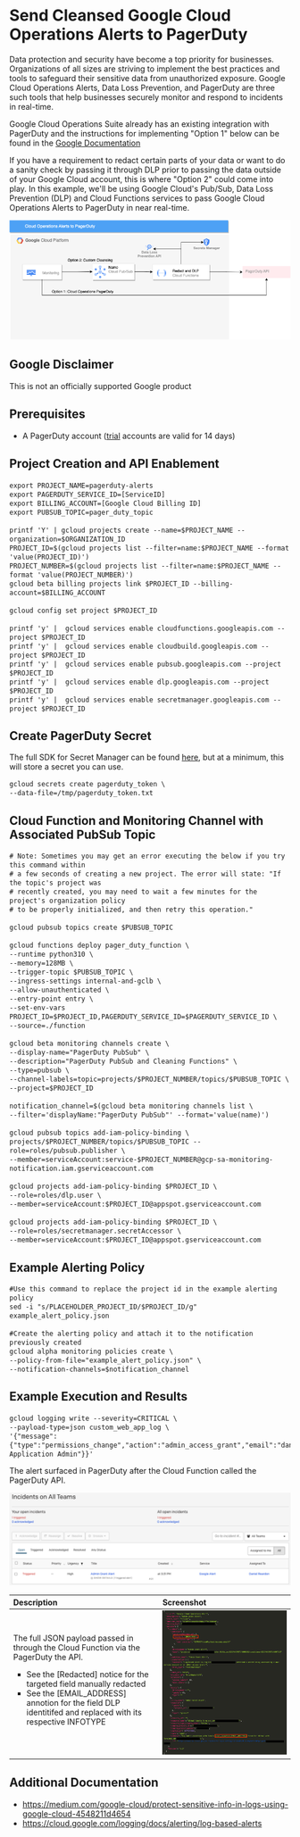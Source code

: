 # Send Cleansed Google Cloud Operations Alerts to PagerDuty
Data protection and security have become a top priority for businesses. Organizations of all sizes are striving to implement the best practices and tools to safeguard their sensitive data from unauthorized exposure. Google Cloud Operations Alerts, Data Loss Prevention, and PagerDuty are three such tools that help businesses securely monitor and respond to incidents in real-time. 

Google Cloud Operations Suite already has an existing integration with PagerDuty and the instructions for implementing "Option 1" below can be found in the [Google Documentation](https://cloud.google.com/monitoring/support/notification-options#pagerduty)

If you have a requirement to redact certain parts of your data or want to do a sanity check by passing it through DLP prior to passing the data outside of your Google Cloud account, this is where "Option 2" could come into play. In this example, we'll be using Google Cloud's Pub/Sub, Data Loss Prevention (DLP) and Cloud Functions services to pass Google Cloud Operations Alerts to PagerDuty in near real-time.

![Detailed Pager Duty Alert](images/cloud_ops_to_pagerduty.png)

## Google Disclaimer
This is not an officially supported Google product

## Prerequisites
* A PagerDuty account ([trial](https://www.pagerduty.com/sign-up/) accounts are valid for 14 days)

## Project Creation and API Enablement
```
export PROJECT_NAME=pagerduty-alerts
export PAGERDUTY_SERVICE_ID=[ServiceID]
export BILLING_ACCOUNT=[Google Cloud Billing ID]
export PUBSUB_TOPIC=pager_duty_topic

printf 'Y' | gcloud projects create --name=$PROJECT_NAME --organization=$ORGANIZATION_ID
PROJECT_ID=$(gcloud projects list --filter=name:$PROJECT_NAME --format 'value(PROJECT_ID)')
PROJECT_NUMBER=$(gcloud projects list --filter=name:$PROJECT_NAME --format 'value(PROJECT_NUMBER)')
gcloud beta billing projects link $PROJECT_ID --billing-account=$BILLING_ACCOUNT

gcloud config set project $PROJECT_ID

printf 'y' |  gcloud services enable cloudfunctions.googleapis.com --project $PROJECT_ID
printf 'y' |  gcloud services enable cloudbuild.googleapis.com --project $PROJECT_ID
printf 'y' |  gcloud services enable pubsub.googleapis.com --project $PROJECT_ID
printf 'y' |  gcloud services enable dlp.googleapis.com --project $PROJECT_ID
printf 'y' |  gcloud services enable secretmanager.googleapis.com --project $PROJECT_ID
```

## Create PagerDuty Secret
The full SDK for Secret Manager can be found [here](https://cloud.google.com/sdk/gcloud/reference/scheduler), but at a minimum, this will store a secret you can use.
```
gcloud secrets create pagerduty_token \
--data-file=/tmp/pagerduty_token.txt
```

## Cloud Function and Monitoring Channel with Associated PubSub Topic
```
# Note: Sometimes you may get an error executing the below if you try this command within 
# a few seconds of creating a new project. The error will state: "If the topic's project was 
# recently created, you may need to wait a few minutes for the project's organization policy 
# to be properly initialized, and then retry this operation."

gcloud pubsub topics create $PUBSUB_TOPIC

gcloud functions deploy pager_duty_function \
--runtime python310 \
--memory=128MB \
--trigger-topic $PUBSUB_TOPIC \
--ingress-settings internal-and-gclb \
--allow-unauthenticated \
--entry-point entry \
--set-env-vars PROJECT_ID=$PROJECT_ID,PAGERDUTY_SERVICE_ID=$PAGERDUTY_SERVICE_ID \
--source=./function

gcloud beta monitoring channels create \
--display-name="PagerDuty PubSub" \
--description="PagerDuty PubSub and Cleaning Functions" \
--type=pubsub \
--channel-labels=topic=projects/$PROJECT_NUMBER/topics/$PUBSUB_TOPIC \
--project=$PROJECT_ID

notification_channel=$(gcloud beta monitoring channels list \
--filter='displayName:"PagerDuty PubSub"' --format='value(name)')

gcloud pubsub topics add-iam-policy-binding \
projects/$PROJECT_NUMBER/topics/$PUBSUB_TOPIC --role=roles/pubsub.publisher \
--member=serviceAccount:service-$PROJECT_NUMBER@gcp-sa-monitoring-notification.iam.gserviceaccount.com
 
gcloud projects add-iam-policy-binding $PROJECT_ID \
--role=roles/dlp.user \
--member=serviceAccount:$PROJECT_ID@appspot.gserviceaccount.com

gcloud projects add-iam-policy-binding $PROJECT_ID \
--role=roles/secretmanager.secretAccessor \
--member=serviceAccount:$PROJECT_ID@appspot.gserviceaccount.com
```

## Example Alerting Policy	
```
#Use this command to replace the project id in the example alerting policy
sed -i "s/PLACEHOLDER_PROJECT_ID/$PROJECT_ID/g" example_alert_policy.json 

#Create the alerting policy and attach it to the notification previously created
gcloud alpha monitoring policies create \
--policy-from-file="example_alert_policy.json" \
--notification-channels=$notification_channel
```

## Example Execution and Results
```
gcloud logging write --severity=CRITICAL \
--payload-type=json custom_web_app_log \
'{"message":{"type":"permissions_change","action":"admin_access_grant","email":"danreardon@gmail.com","role":"Web Application Admin"}}'
```
The alert surfaced in PagerDuty after the Cloud Function called the PagerDuty API.

![Detailed Pager Duty Alert](images/pagerduty_alert_summary.png)

| Description        | Screenshot          |
|:------------- |:-------------|
| The full JSON payload passed in through the Cloud Function via the PagerDuty the API.<ul type="square"><li>See the [Redacted] notice for the targeted field manually redacted</li><li>See the [EMAIL_ADDRESS] annotion for the field DLP identitifed and replaced with its respective INFOTYPE</li></ul>| ![Detailed Pager Duty Alert](images/pagerduty_alert_detail.png) | 

## Additional Documentation
* https://medium.com/google-cloud/protect-sensitive-info-in-logs-using-google-cloud-4548211d4654
* https://cloud.google.com/logging/docs/alerting/log-based-alerts

